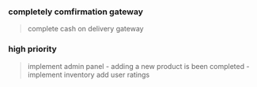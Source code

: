 ### completely comfirmation gateway
> complete cash on delivery gateway

### high priority
> implement admin panel
    - adding a new product is been completed
    - implement inventory
> add user ratings
